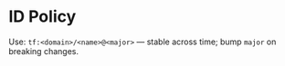 # ID Policy
Use: `tf:<domain>/<name>@<major>` — stable across time; bump `major` on breaking changes.
